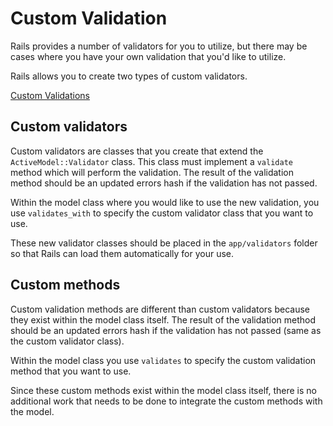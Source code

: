 # Custom Validation

Rails provides a number of validators for you to utilize, but there may be cases where you have your own validation that you'd like to utilize.

Rails allows you to create two types of custom validators.

[Custom Validations](http://guides.rubyonrails.org/active_record_validations.html#performing-custom-validations)

## Custom validators
Custom validators are classes that you create that extend the `ActiveModel::Validator` class. This class must implement a `validate` method which will perform the validation. The result of the validation method should be an updated errors hash if the validation has not passed.

Within the model class where you would like to use the new validation, you use `validates_with` to specify the custom validator class that you want to use.

These new validator classes should be placed in the `app/validators` folder so that Rails can load them automatically for your use.

## Custom methods
Custom validation methods are different than custom validators because they exist within the model class itself. The result of the validation method should be an updated errors hash if the validation has not passed (same as the custom validator class).

Within the model class you use `validates` to specify the custom validation method that you want to use.

Since these custom methods exist within the model class itself, there is no additional work that needs to be done to integrate the custom methods with the model.
